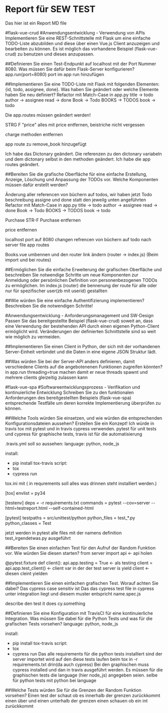 # Report für SEW TEST
Das hier ist ein Report MD file

#flask-vue-crud
#Anwendungsentwicklung - Verwendung von APIs
Implementieren Sie eine REST-Schnittstelle mit Flask um eine einfache TODO-Liste abzubilden und diese über einen Vue.js Client anzuzeigen und bearbeiten zu können. Es ist möglich das vorhandene Beispiel (flask-vue-crud) zu benutzen und dieses anzupassen.

##Definieren Sie einen Test-Endpunkt auf localhost mit der Port Nummer 8080. Was müssen Sie dafür beim Flask-Server konfigurieren?
app.run(port=8080)
port im app run hinzufügen


##Implementieren Sie eine TODO-Liste mit Flask mit folgenden Elementen: {id, todo, assignee, done}. Was haben Sie geändert oder welche Elemente haben Sie neu definiert?
Refactor mit Match-Case in app.py
title -> todo
author -> assignee
read -> done
Book -> Todo
BOOKS -> TODOS
book -> todo

Die app.routes müssen geändert werden!

STRG F "price" alles mit price entfernen, beistriche nicht vergessen

charge methoden entfernen

app route zu remove_book hinzugefügt

Ich habe das Dictonary geändert. Die referenzen zu den dictonary variabeln und dem dictonary selbst in den methoden geändert.
Ich habe die app routes geändert.


##Bereiten Sie die grafische Oberfläche für eine einfache Erstellung, Anzeige, Löschung und Anpassung der TODOs vor. Welche Komponenten müssen dafür erstellt werden?

Änderung aller referencen von büchern auf todos, wir haben jetzt Todo beschreibung assigne und done statt den jeweilg unten angeführten
Refactor mit Match-Case in app.py
title -> todo
author -> assignee
read -> done
Book -> Todo
BOOKS -> TODOS
book -> todo

Purchase STR-F
Purchase entfernen

price entfernen


localhost port auf 8080 changen refrencen von büchern auf todo nach server file app routes

Books.vue umbennen und den router link ändern (router -> index.js) (Beim import und bei routes)


##Ermöglichen Sie die einfache Erweiterung der grafischen Oberfläche und beschreiben Sie notwendige Schritte um neue Komponenten zur Anmeldung oder persönlichen Definition von personenbezogenen TODOs zu ermöglichen.
Im index.js (router) die bennenung der route für alle oder nur für spezifischer user(zb mit userid) gestallten

##Wie würden Sie eine einfache Authentifizierung implementieren? Beschreiben Sie die notwendigen Schritte!


#Anwendungsentwicklung - Anforderungsmanagement und SW-Design
Passen Sie das bereitgestellte Beispiel (flask-vue-crud) soweit an, dass eine Verwendung der bestehenden API durch einen eigenen Python-Client ermöglicht wird. Veränderungen der definierten Schnittstelle sind so weit wie möglich zu vermeiden.

##Implementieren Sie einen Client in Python, der sich mit der vorhandenen Server-Einheit verbindet und die Daten in eine eigene JSON Struktur lädt.

##Was würden Sie bei der Server-API anders definieren, damit verschiedene Clients auf die angebotenenen Funktionen zugreifen könnten?
in app.run threading=true machen damit er neue threads spawnt und mehrere clients gleizeitig zulassen kann


#flask-vue-spa
#Softwareentwicklungsprozess - Verifikation und kontinuierliche Entwicklung
Schreiben Sie zu den funktionalen Anforderungen des bereitgestellten Beispiels (flask-vue-spa) entsprechende Testfälle um deren korrekte Implementierung überprüfen zu können.

##Welche Tools würden Sie einsetzen, und wie würden die entsprechenden Konfigurationsdateien aussehen? Erstellen Sie ein Konzept!
Ich würde in travis tox mit pytest und in travis cypress verwenden. pytest für unit tests und cypress für graphische tests, travis ist für die automatisierung

.travis.yml soll so aussehen:
language: python, node_js

install:
-   pip install tox-travis
script:
-   tox
-   cypress run



tox.ini mit ( in requrements soll alles was drinnen steht installiert werden.)

[tox]
envlist = py34

[testenv]
deps = -r requirements.txt
commands =
    pytest --cov=server --html=testreport.html --self-contained-html

[pytest]
testpaths = src/unittest/python
python_files = test_*.py
python_classes = Test

jetzt werden in pytest alle files mit der namens definition test_irgendetwas.py ausgeführt

##Bereiten Sie einen einfachen Test für den Aufruf der Random Funktion vor. Wie würden Sie diesen starten?
from server import api  <- api holen

@pytest.fixture
def client():
    api.app.testing = True   <- als testing
    client = api.app.test_client()  <- client var in der der test server is
    yield client   <- diesen cleint yielden


##Implementieren Sie einen einfachen grafischen Test. Worauf achten Sie dabei?
Das cypress case sensitiv ist
Das das cypress test file in cypress unter integration liegt und diesem muster entspricht name.spec.js

describe  den test  it  does  cy.something

##Definieren Sie eine Konfiguration mit TravisCI für eine kontinuierliche Integration. Was müssen Sie dabei für die Python Tests und was für die grafischen Tests vorsehen?
language: python, node_js

install:
-   pip install tox-travis
script:
-   tox
-   cypress run
Das alle requirements für die python tests installiert sind der server importet wird auf den diese tests laufen beim tox in -r requirements.txt drin(da auch cypress)
Bei den graphischen muss cypress installed und dan in travis ausgeführt werden.
Es müssen für die graphischen tests die language (hier node_js) angegeben seien. selbe für python tests mit python bei language

##Welche Tests würden Sie für die Grenzen der Random Funktion vorsehen?
Einen test der schaut ob es innerhalb der grenzen zurückkommt
einen über und einen unterhalb der grenzen
einen schauen ob ein int zurückkommt



































